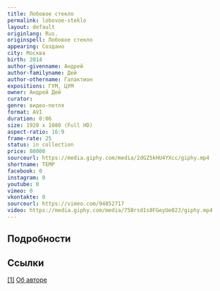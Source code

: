 ```yaml
---
title: Лобовое стекло
permalink: lobovoe-steklo
layout: default
originlang: Rus.
originspell: Лобовое стекло
appearing: Создано
city: Москва
birth: 2014
author-givenname: Андрей
author-familyname: Дей
author-othername: Галактион
expositions: ГУМ, ЦУМ
owner: Андрей Дей
curator:
genre: видео-петля
format: AVI
duration: 0:06
size: 1920 x 1080 (Full HD)
aspect-ratio: 16:9
frame-rate: 25
status: in collection
price: 80000
sourceurl: https://media.giphy.com/media/2dGZ5kHU4YXcc/giphy.mp4
shortname: TEMP
facebook: 0
instagram: 0
youtube: 0
vimeo: 0
vkontakte: 0
sourceurl: https://vimeo.com/94852717
video: https://media.giphy.com/media/75Brsd1s8FGeyUe02J/giphy.mp4
---
```


## Подробности

## Ссылки

[[1]](#a1) <span id="f1"></span> [Об авторе](index)
